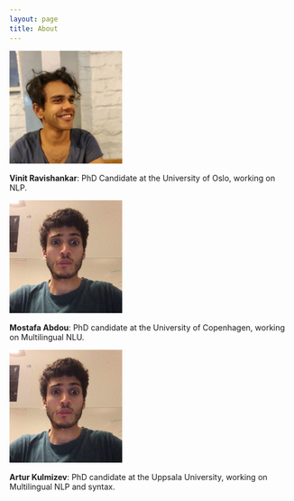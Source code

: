 ```yaml
---
layout: page
title: About
---
```


<img src="/assets/img/vin.jpg" width="200px" height="200px">

**Vinit Ravishankar**: PhD Candidate at the University of Oslo, working on NLP.

<img src="/assets/img/mo.jpg" width="200px" height="200px">

**Mostafa Abdou**: PhD candidate at the University of Copenhagen, working on Multilingual NLU.

<img src="/assets/img/mo.jpg" width="200px" height="200px">

**Artur Kulmizev**: PhD candidate at the Uppsala University, working on Multilingual NLP and syntax.

<!---
<div class="about-wrap">
  <div class="about-col">
   <img class="about-img" src="/assets/img/vin.jpg" width="200px" height="200px">
   <h3><span align="center">Vinit Ravishankar</span></h3>
   <span align="center">PhD Candidate at the University of Oslo, working on NLP.</span>
  </div>
  <div class="about-col">
   <img class="about-img" src="/assets/img/mo.jpg" width="200px" height="200px">
   <h3><span align="center">Mostafa Abdou</span></h3>
   <span align="center">Grad. student at the University of Copenhagen. Works on Multilingual NLU.</span>
  </div>
</div>

<div class="about-wrap">
  <div class="about-col">
   <img class="about-img" src="https://www.thedailymash.co.uk/wp-content/uploads/hip425-1-425x239.jpg" width="200px" height="200px">
   <h3><span align="center">Artur Kulmizev</span></h3>
   <span align="center">Uppsala University</span>
  </div>
</div>
-->

